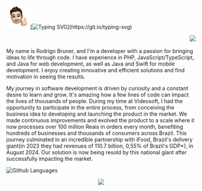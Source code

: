 <img src="./brn_64.png" style="width:64px;height:64px;">[![Typing SVG](https://readme-typing-svg.demolab.com?font=Fira+Code&pause=1000&color=2FA4D7&width=435&lines=Hi+there!;I+am+Rodrigo+Bruner.;Good+to+see+you+here.;I+hope+you+enjoy+it.)](https://git.io/typing-svg)
<div align="right">
  <a href="https://www.linkedin.com/in/rodrigobruner/"><img vertical-align="middle" src="https://img.shields.io/badge/LinkedIn-%230077B5.svg?&style=for-the-badge&logo=linkedin&logoColor=white"></a>
</div>

My name is Rodrigo Bruner, and I'm a developer with a passion for bringing ideas to life through code. I have experience in PHP, JavaScript/TypeScript, and Java for web development, as well as Java and Swift for mobile development. I enjoy creating innovative and efficient solutions and find motivation in seeing the results.

My journey in software development is driven by curiosity and a constant desire to learn and grow. It's amazing how a few lines of code can impact the lives of thousands of people. During my time at Videosoft, I had the opportunity to participate in the entire process, from conceiving the business idea to developing and launching the product in the market. We made continuous improvements and evolved the product to a scale where it now processes over 100 million Reais in orders every month, benefiting hundreds of businesses and thousands of consumers across Brazil. This journey culminated in an incredible partnership with iFood, Brazil's delivery giant(in 2023 they had revenues of 110.7 billion, 0,55% of Brazil's GDP*), in August 2024. Our solution is now being resold by this national giant after successfully impacting the market. 


![Github Languages](https://github-readme-stats.vercel.app/api/top-langs/?username=rodrigobruner&layout=compact&count_private=true)

<p align="center">
    <img src="https://skillicons.dev/icons?i=php,wordpress,javascript,typescript,nextjs,java,spring,swift,mysql,postgres,apple,androidstudio,linux,docker,aws"/>
</p>
